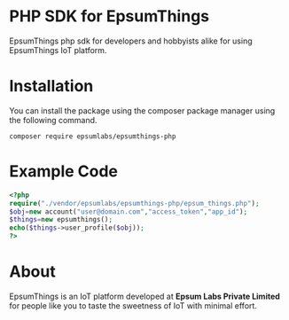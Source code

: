 # PHP SDK for EpsumThings
EpsumThings php sdk for developers and hobbyists alike for using EpsumThings IoT platform.

# Installation
You can install the package using the composer package manager using the following command.
```
composer require epsumlabs/epsumthings-php
```

# Example Code 

```php
<?php
require("./vendor/epsumlabs/epsumthings-php/epsum_things.php");
$obj=new account("user@domain.com","access_token","app_id");
$things=new epsumthings();
echo($things->user_profile($obj));
?>
```

# About
EpsumThings is an IoT platform developed at **Epsum Labs Private Limited** for people like you to taste the sweetness of IoT with minimal effort.
